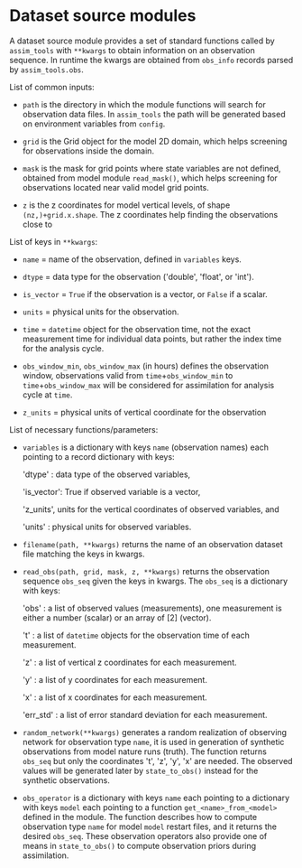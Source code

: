 # Dataset source modules

A dataset source module provides a set of standard functions called by `assim_tools` with `**kwargs` to obtain information on an observation sequence. In runtime the kwargs are obtained from `obs_info` records parsed by `assim_tools.obs`.


List of common inputs:

* `path` is the directory in which the module functions will search for observation data files. In `assim_tools` the path will be generated based on environment variables from `config`.

* `grid` is the Grid object for the model 2D domain, which helps screening for observations inside the domain.

* `mask` is the mask for grid points where state variables are not defined, obtained from model module `read_mask()`, which helps screening for observations located near valid model grid points.

* `z` is the z coordinates for model vertical levels, of shape `(nz,)+grid.x.shape`. The z coordinates help finding the observations close to 

List of keys in `**kwargs`:

* `name` = name of the observation, defined in `variables` keys.

* `dtype` = data type for the observation ('double', 'float', or 'int').

* `is_vector` = `True` if the observation is a vector, or `False` if a scalar.

* `units` = physical units for the observation.

* `time` = `datetime` object for the observation time, not the exact measurement time for individual data points, but rather the index time for the analysis cycle.

* `obs_window_min`, `obs_window_max` (in hours) defines the observation window, observations valid from `time`+`obs_window_min` to `time`+`obs_window_max` will be considered for assimilation for analysis cycle at `time`.

* `z_units` = physical units of vertical coordinate for the observation


List of necessary functions/parameters:

* `variables` is a dictionary with keys `name` (observation names) each pointing to a record dictionary with keys:

	'dtype' : data type of the observed variables,

    'is\_vector': True if observed variable is a vector,

    'z\_units', units for the vertical coordinates of observed variables, and

    'units' : physical units for observed variables.


* `filename(path, **kwargs)` returns the name of an observation dataset file matching the keys in kwargs.


* `read_obs(path, grid, mask, z, **kwargs)` returns the observation sequence `obs_seq` given the keys in kwargs. The `obs_seq` is a dictionary with keys: 

	'obs' : a list of observed values (measurements), one measurement is either a number (scalar) or an array of [2] (vector).

	't' : a list of `datetime` objects for the observation time of each measurement.

	'z' : a list of vertical z coordinates for each measurement.

	'y' : a list of y coordinates for each measurement.

	'x' : a list of x coordinates for each measurement.

    'err_std' : a list of error standard deviation for each measurement.


* `random_network(**kwargs)` generates a random realization of observing network for observation type `name`, it is used in generation of synthetic observations from model nature runs (truth). The function returns `obs_seq` but only the coordinates 't', 'z', 'y', 'x' are needed. The observed values will be generated later by `state_to_obs()` instead for the synthetic observations.


* `obs_operator` is a dictionary with keys `name` each pointing to a dictionary with keys `model` each pointing to a function `get_<name>_from_<model>` defined in the module. The function describes how to compute observation type `name` for model `model` restart files, and it returns the desired `obs_seq`. These observation operators also provide one of means in `state_to_obs()` to compute observation priors during assimilation.

